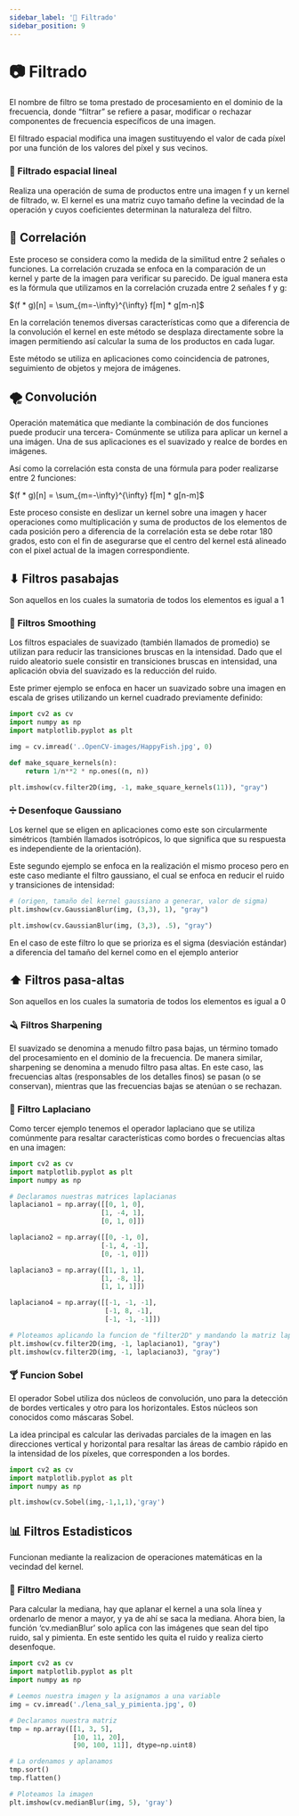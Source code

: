 ```yaml
---
sidebar_label: '📝 Filtrado'
sidebar_position: 9
---
```


# 📷 Filtrado

El nombre de filtro se toma prestado de procesamiento en el dominio de la frecuencia, donde “filtrar” se refiere a pasar, modificar o rechazar componentes de frecuencia específicos de una imagen.

El filtrado espacial modifica una imagen sustituyendo el valor de cada píxel por una función de los valores del píxel y sus vecinos.

### 🌌 Filtrado espacial lineal

Realiza una operación de suma de productos entre una imagen f y un kernel de filtrado, w. El kernel es una matriz cuyo tamaño define la vecindad de la operación y cuyos coeficientes determinan la naturaleza del filtro.

## 🧀 Correlación

Este proceso se considera como la medida de la similitud entre 2 señales o funciones.
La correlación cruzada se enfoca en la comparación de un kernel y parte de la imagen para verificar su parecido.
De igual manera esta es la fórmula que utilizamos en la correlación cruzada entre 2 señales f y g:

$(f * g)[n] = \sum_{m=-\infty}^{\infty} f[m] * g[m-n]$

En la correlación tenemos diversas características como que a diferencia de la convolución el kernel en este método se desplaza directamente sobre la imagen permitiendo así calcular la suma de los productos en cada lugar.

Este método se utiliza en aplicaciones como coincidencia de patrones, seguimiento de objetos y mejora de imágenes.

## 🌪 Convolución

Operación matemática que mediante la combinación de dos funciones puede producir una tercera-
Comúnmente se utiliza para aplicar un kernel a una imágen. Una de sus aplicaciones es el suavizado y realce de bordes en imágenes.

Así como la correlación esta consta de una fórmula para poder realizarse entre 2 funciones:

$(f * g)[n] = \sum_{m=-\infty}^{\infty} f[m] * g[n-m]$

Este proceso consiste en deslizar un kernel sobre una imagen y hacer operaciones como multiplicación y suma de productos de los elementos de cada posición pero a diferencia de la correlación esta se debe rotar 180 grados, esto con el fin de asegurarse que el centro del kernel está alineado con el pixel actual de la imagen correspondiente.

## ⬇ Filtros pasabajas

Son aquellos en los cuales la sumatoria de todos los elementos es igual a 1

### 🧽 Filtros Smoothing

Los filtros espaciales de suavizado (también llamados de promedio) se utilizan para reducir las transiciones bruscas en la intensidad. Dado que el ruido aleatorio suele consistir en transiciones bruscas en intensidad, una aplicación obvia del suavizado es la reducción del ruido.

Este primer ejemplo se enfoca en hacer un suavizado sobre una imagen en escala de grises utilizando un kernel cuadrado previamente definido:

```python title="Filtro smoothing"
import cv2 as cv
import numpy as np
import matplotlib.pyplot as plt

img = cv.imread('..OpenCV-images/HappyFish.jpg', 0)

def make_square_kernels(n):
    return 1/n**2 * np.ones((n, n))

plt.imshow(cv.filter2D(img, -1, make_square_kernels(11)), "gray")
```

### ➗ Desenfoque Gaussiano

Los kernel que se eligen en aplicaciones como este son circularmente simétricos (también llamados isotrópicos, lo que significa que su respuesta es independiente de la orientación).

Este segundo ejemplo se enfoca en la realización el mismo proceso pero en este caso mediante el filtro gaussiano, el cual se enfoca en reducir el ruido y transiciones de intensidad:

```python title="Desenfoque Gaussiano 1"
# (origen, tamaño del kernel gaussiano a generar, valor de sigma)
plt.imshow(cv.GaussianBlur(img, (3,3), 1), "gray")
```

```python title="Desenfoque Gaussiano 2"
plt.imshow(cv.GaussianBlur(img, (3,3), .5), "gray")
```

En el caso de este filtro lo que se prioriza es el sigma (desviación estándar) a diferencia del tamaño del kernel como en el ejemplo anterior

## ⬆ Filtros pasa-altas

Son aquellos en los cuales la sumatoria de todos los elementos es igual a 0

### 🪒 Filtros Sharpening

El suavizado se denomina a menudo filtro pasa bajas, un término tomado del procesamiento en el dominio de la frecuencia. De manera similar, sharpening se denomina a menudo filtro pasa altas. En este caso, las frecuencias altas (responsables de los detalles finos) se pasan (o se conservan), mientras que las frecuencias bajas se atenúan o se rechazan.

### 🦁 Filtro Laplaciano

Como tercer ejemplo tenemos el operador laplaciano que se utiliza comúnmente para resaltar características como bordes o frecuencias altas en una imagen:

```python title="Filtro Laplaciano"
import cv2 as cv
import matplotlib.pyplot as plt
import numpy as np

# Declaramos nuestras matrices laplacianas
laplaciano1 = np.array([[0, 1, 0],
                       [1, -4, 1],
                       [0, 1, 0]])

laplaciano2 = np.array([[0, -1, 0],
                       [-1, 4, -1],
                       [0, -1, 0]])

laplaciano3 = np.array([[1, 1, 1],
                       [1, -8, 1],
                       [1, 1, 1]])

laplaciano4 = np.array([[-1, -1, -1],
                        [-1, 8, -1],
                        [-1, -1, -1]])

# Ploteamos aplicando la funcion de "filter2D" y mandando la matriz laplaciana como argumento
plt.imshow(cv.filter2D(img, -1, laplaciano1), "gray")
plt.imshow(cv.filter2D(img, -1, laplaciano3), "gray")
```

### 🍸 Funcion Sobel

El operador Sobel utiliza dos núcleos de convolución, uno para la detección de bordes verticales y otro para los horizontales. Estos núcleos son conocidos como máscaras Sobel.

La idea principal es calcular las derivadas parciales de la imagen en las direcciones vertical y horizontal para resaltar las áreas de cambio rápido en la intensidad de los píxeles, que corresponden a los bordes.

```python title="Funcion Sobel"
import cv2 as cv
import matplotlib.pyplot as plt
import numpy as np

plt.imshow(cv.Sobel(img,-1,1,1),'gray')
```

## 📊 Filtros Estadisticos

Funcionan mediante la realizacion de operaciones matemáticas en la vecindad del kernel.

### 🧮 Filtro Mediana

Para calcular la mediana, hay que aplanar el kernel a una sola línea y ordenarlo de menor a mayor, y ya de ahí se saca la mediana. Ahora bien, la función ‘cv.medianBlur’ solo aplica con las imágenes que sean del tipo ruido, sal y pimienta. En este sentido les quita el ruido y realiza cierto desenfoque.

```python title="Filtro Mediana"
import cv2 as cv
import matplotlib.pyplot as plt
import numpy as np

# Leemos nuestra imagen y la asignamos a una variable
img = cv.imread('./lena_sal_y_pimienta.jpg', 0)

# Declaramos nuestra matriz
tmp = np.array([[1, 3, 5],
                [10, 11, 20],
                [90, 100, 11]], dtype=np.uint8)

# La ordenamos y aplanamos
tmp.sort()
tmp.flatten()

# Ploteamos la imagen
plt.imshow(cv.medianBlur(img, 5), 'gray')
```
